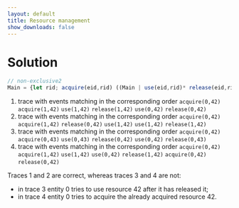 ```yaml
---
layout: default
title: Resource management
show_downloads: false
---
```

# Solution

```js
// non-exclusive2
Main = {let rid; acquire(eid,rid) ((Main | use(eid,rid)* release(eid,rid)) /\ notAcquire(eid,rid)* release(eid,rid) all)}?;
```

1. trace with events matching in the corresponding order   `acquire(0,42)` `acquire(1,42)` `use(1,42)` `release(1,42)` `use(0,42)` `release(0,42)` 
2. trace with events matching in the corresponding order   `acquire(0,42)` `acquire(1,42)` `release(0,42)` `use(1,42)` `use(1,42)` `release(1,42)` 
3. trace with events matching in the corresponding order   `acquire(0,42)` `acquire(0,43)` `use(0,43)` `release(0,42)` `use(0,42)` `release(0,43)` 
4. trace with events matching in the corresponding order   `acquire(0,42)` `acquire(1,42)` `use(1,42)` `use(0,42)`  `release(1,42)` `acquire(0,42)` `release(0,42)`  

Traces 1 and 2 are correct, whereas traces 3 and 4 are not:
* in trace 3 entity 0 tries to use resource 42 after it has released it;
* in trace 4 entity 0 tries to acquire the already acquired resource 42. 
